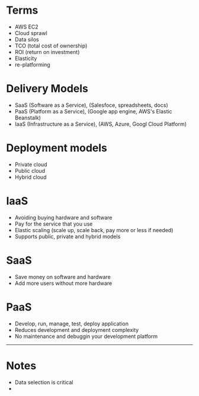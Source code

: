 
# Terms
* AWS EC2
* Cloud sprawl
* Data silos
* TCO (total cost of ownership)
* ROI (return on investment)
* Elasticity
* re-platforming

# Delivery Models

* SaaS (Software as a Service), (Salesfoce, spreadsheets, docs)
* PaaS (Platform as a Service), (Google app engine, AWS's Elastic Beanstalk)
* IaaS (Infrastructure as a Service), (AWS, Azure, Googl Cloud Platform)

# Deployment models

* Private cloud
* Public cloud
* Hybrid cloud

# IaaS

* Avoiding buying hardware and software
* Pay for the service that you use
* Elastic scaling (scale up, scale back, pay more or less if needed)
* Supports public, private and hybrid models

# SaaS

* Save money on software and hardware
* Add more users without more hardware

# PaaS

* Develop, run, manage, test, deploy application
* Reduces development and deployment complexity
* No maintenance and debuggin your development platform

---

# Notes

* Data selection is critical
* 
